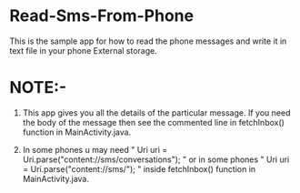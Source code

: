 # Read-Sms-From-Phone
This is the sample app for how to read the phone messages and write it in text file in your phone External storage.

# NOTE:- 
1. This app gives you all the details of the particular message.
    If you need the body of the message then see the commented line in fetchInbox() function in MainActivity.java.
    
2. In some phones u may need   " Uri uri = Uri.parse("content://sms/conversations"); " or 
    in some phones " Uri uri = Uri.parse("content://sms/"); " inside fetchInbox() function in MainActivity.java.
    


